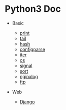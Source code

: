 # Python3 Doc

- Basic
    - [print](./print)
    - [tail](./file)
    - [hash](./hash)
    - [configparse](./configparse)
    - [iter](./iter)
    - [os](./os)
    - [signal](./signal)
    - [sort](./sort)
    - [nginxlog](./nginxlog/)
    - [ftp](./ftp.md)

- Web
    - [Django](./django)
